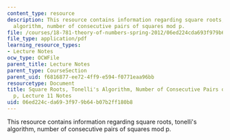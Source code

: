 ```yaml
---
content_type: resource
description: This resource contains information regarding square roots, tonelli's
  algorithm, number of consecutive pairs of squares mod p.
file: /courses/18-781-theory-of-numbers-spring-2012/06ed224cda693f979b64b07b2ff180b8_MIT18_781S12_lec11.pdf
file_type: application/pdf
learning_resource_types:
- Lecture Notes
ocw_type: OCWFile
parent_title: Lecture Notes
parent_type: CourseSection
parent_uid: f6816877-ee72-4ff9-e594-f0771eaa96bb
resourcetype: Document
title: Square Roots, Tonelli's Algorithm, Number of Consecutive Pairs of Squares mod
  p, Lecture 11 Notes
uid: 06ed224c-da69-3f97-9b64-b07b2ff180b8
---
```

This resource contains information regarding square roots, tonelli's algorithm, number of consecutive pairs of squares mod p.

